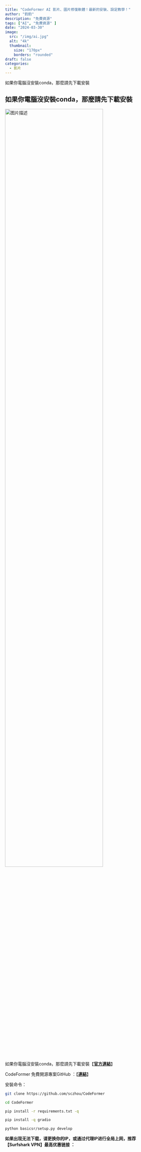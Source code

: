 ```yaml
---
title: "CodeFormer AI 影片、圖片修復軟體！最新的安裝、設定教學！"
author: "鈞鈞"
description: "免費資源"
tags: ["AI", "免費資源" ]
date: "2024-03-30"
image:
  src: "/img/ai.jpg"
  alt: "4k"
  thumbnail:
    size: "170px"
    borders: "rounded"
draft: false
categories:
  - 影片
---
```


如果你電腦沒安裝conda，那麼請先下載安裝
<!--more-->

## **如果你電腦沒安裝conda，那麼請先下載安裝**

<a href="/img/ai.jpg " data-lightbox="image-1" data-title="我的图片">
    <img src="/img/ai.jpg " width="80%" alt="图片描述">
</a>

如果你電腦沒安裝conda，那麼請先下載安裝【[**官方連結**](https://www.anaconda.com/products/distribution)】

CodeFormer 免費開源專案GitHub ：【[**連結**](https://www.anaconda.com/products/distribution)】

安裝命令：

```bash
git clone https://github.com/sczhou/CodeFormer

cd CodeFormer

pip install -r requirements.txt -q

pip install -q gradio

python basicsr/setup.py develop

```

**如果出现无法下载，请更换你的IP，或通过代理IP进行全局上网，推荐【Surfshark VPN】最高优惠链接 ：**

